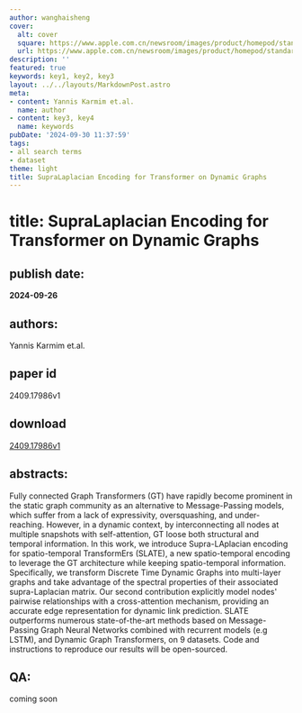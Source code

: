 ```yaml
---
author: wanghaisheng
cover:
  alt: cover
  square: https://www.apple.com.cn/newsroom/images/product/homepod/standard/Apple-HomePod-hero-230118_big.jpg.large_2x.jpg
  url: https://www.apple.com.cn/newsroom/images/product/homepod/standard/Apple-HomePod-hero-230118_big.jpg.large_2x.jpg
description: ''
featured: true
keywords: key1, key2, key3
layout: ../../layouts/MarkdownPost.astro
meta:
- content: Yannis Karmim et.al.
  name: author
- content: key3, key4
  name: keywords
pubDate: '2024-09-30 11:37:59'
tags:
- all search terms
- dataset
theme: light
title: SupraLaplacian Encoding for Transformer on Dynamic Graphs
---
```


# title: SupraLaplacian Encoding for Transformer on Dynamic Graphs 
## publish date: 
**2024-09-26** 
## authors: 
  Yannis Karmim et.al. 
## paper id
2409.17986v1
## download
[2409.17986v1](http://arxiv.org/abs/2409.17986v1)
## abstracts:
Fully connected Graph Transformers (GT) have rapidly become prominent in the static graph community as an alternative to Message-Passing models, which suffer from a lack of expressivity, oversquashing, and under-reaching. However, in a dynamic context, by interconnecting all nodes at multiple snapshots with self-attention, GT loose both structural and temporal information. In this work, we introduce Supra-LAplacian encoding for spatio-temporal TransformErs (SLATE), a new spatio-temporal encoding to leverage the GT architecture while keeping spatio-temporal information. Specifically, we transform Discrete Time Dynamic Graphs into multi-layer graphs and take advantage of the spectral properties of their associated supra-Laplacian matrix. Our second contribution explicitly model nodes' pairwise relationships with a cross-attention mechanism, providing an accurate edge representation for dynamic link prediction. SLATE outperforms numerous state-of-the-art methods based on Message-Passing Graph Neural Networks combined with recurrent models (e.g LSTM), and Dynamic Graph Transformers, on 9 datasets. Code and instructions to reproduce our results will be open-sourced.
## QA:
coming soon
